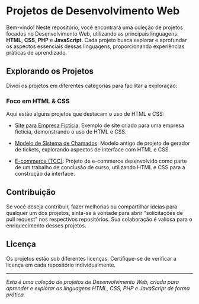 # Projetos de Desenvolvimento Web

Bem-vindo! Neste repositório, você encontrará uma coleção de projetos focados no Desenvolvimento Web, utilizando as principais linguagens: **HTML**, **CSS**, **PHP** e **JavaScript**. Cada projeto busca explorar e aprofundar os aspectos essenciais dessas linguagens, proporcionando experiências práticas de aprendizado.

## Explorando os Projetos

Dividi os projetos em diferentes categorias para facilitar a exploração:

### Foco em HTML & CSS

Aqui estão alguns projetos que destacam o uso de HTML e CSS:

- [Site para Empresa Fictícia](https://github.com/marcos-rts/site-Vulcan): Exemplo de site criado para uma empresa fictícia, demonstrando o uso de HTML e CSS.

- [Modelo de Sistema de Chamados](https://github.com/marcos-rts/MODELO-SISTEMA-DE-CHAMADO): Modelo antigo de projeto de gerador de tickets, explorando aspectos de interface com HTML e CSS.

- [E-commerce (TCC)](https://github.com/marcos-rts/Project_ecommerce_TCC): Projeto de e-commerce desenvolvido como parte de um trabalho de conclusão de curso, utilizando HTML e CSS para a construção da interface.

## Contribuição

Se você deseja contribuir, fazer melhorias ou compartilhar ideias para qualquer um dos projetos, sinta-se à vontade para abrir "solicitações de pull request" nos respectivos repositórios. Sua colaboração é valiosa para o enriquecimento desses projetos.

## Licença

Os projetos estão sob diferentes licenças. Certifique-se de verificar a licença em cada repositório individualmente.

---

*Esta é uma coleção de projetos de Desenvolvimento Web, criada para aprender e explorar as linguagens HTML, CSS, PHP e JavaScript de forma prática.*
